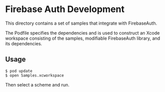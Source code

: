 # Firebase Auth Development

This directory contains a set of samples that integrate with FirebaseAuth.

The Podfile specifies the dependencies and is used to construct an Xcode
workspace consisting of the samples, modifiable FirebaseAuth library, and its
dependencies.

## Usage

```
$ pod update
$ open Samples.xcworkspace
```
Then select a scheme and run.

